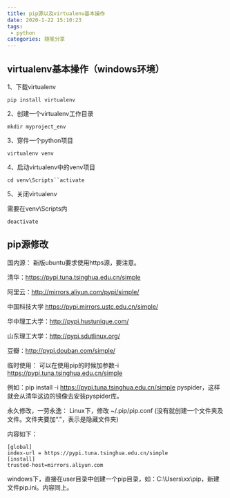 ```yaml
---
title: pip源以及virtualenv基本操作
date: 2020-1-22 15:10:23
tags:
 - python
categories: 随笔分享
---
```


## virtualenv基本操作（windows环境）

1、下载virtualenv

```
pip install virtualenv
```

2、创建一个virtualenv工作目录

```
mkdir myproject_env
```

3、穿件一个python项目

```
virtualenv venv
```

4、启动virtualenv中的venv项目

```
cd venv\Scripts``activate
```

5、关闭virtualenv

需要在venv\Scripts内

```
deactivate
```



## pip源修改

国内源：
新版ubuntu要求使用https源，要注意。

清华：https://pypi.tuna.tsinghua.edu.cn/simple

阿里云：http://mirrors.aliyun.com/pypi/simple/

中国科技大学 https://pypi.mirrors.ustc.edu.cn/simple/

华中理工大学：http://pypi.hustunique.com/

山东理工大学：http://pypi.sdutlinux.org/

豆瓣：http://pypi.douban.com/simple/

临时使用：
可以在使用pip的时候加参数-i https://pypi.tuna.tsinghua.edu.cn/simple

例如：pip install -i https://pypi.tuna.tsinghua.edu.cn/simple pyspider，这样就会从清华这边的镜像去安装pyspider库。

永久修改，一劳永逸：
Linux下，修改 ~/.pip/pip.conf (没有就创建一个文件夹及文件。文件夹要加“.”，表示是隐藏文件夹)

内容如下：

```
[global]
index-url = https://pypi.tuna.tsinghua.edu.cn/simple
[install]
trusted-host=mirrors.aliyun.com
```

windows下，直接在user目录中创建一个pip目录，如：C:\Users\xx\pip，新建文件pip.ini。内容同上。